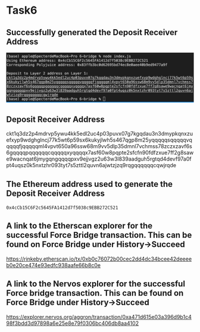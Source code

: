# Task6

## Successfully generated the Deposit Receiver Address

![Successfully generated your Deposit Receiver Address](./Successfully_generated_Deposit_Receiver_Address.png)

## Deposit Receiver Address

ckt1q3dz2p4mdrvp5ywu4kk5edl2uc4p03puvx07g7kgqdau3n3dmypkqnxzuefxyp9wdghglncj77k5wt6p59sx6kukyjlwh5s467qgp8m25yqqqqqsqqqqqvqqqqqfjqqqqqml4vpvt650a96ssw68m9vv5dlp35dmnl7vchmss78zczxzavf6s6gqqqqpqqqqqqcqqqqqxyqqqqx7asf60w8pqpte2sfcfn90fdfzxue7ff2g8sawe9wacnqat6jmygqngqqqqpxv9ejjvgz2u63w3l839aadguh5rgtqd4devf97a0fpt4uqsz0k5nxtzhr093tyt7s5zttl2quvn6ajwtzjzq9rqgqqqqqqcqwjrqde

## The Ethereum address used to generate the Deposit Receiver Address 

```
0x4cCb15C6F2c5645FA1412d7f5038c9EBB272C521
```


##  A link to the Etherscan explorer for the successful Force Bridge transaction. This can be found on Force Bridge under History→Succeed

https://rinkeby.etherscan.io/tx/0xb0c76072b00cec2dd4dc34bcee42deeeeb0e20ce474e93edfc938aafe66b8c0e



## A link to the Nervos explorer for the successful Force bridge transaction. This can be found on Force Bridge under History→Succeed

https://explorer.nervos.org/aggron/transaction/0xa471d615e03a396d9b1c498f3bdd3d97898a6e25e8e79f0306bc406db8aa4102
